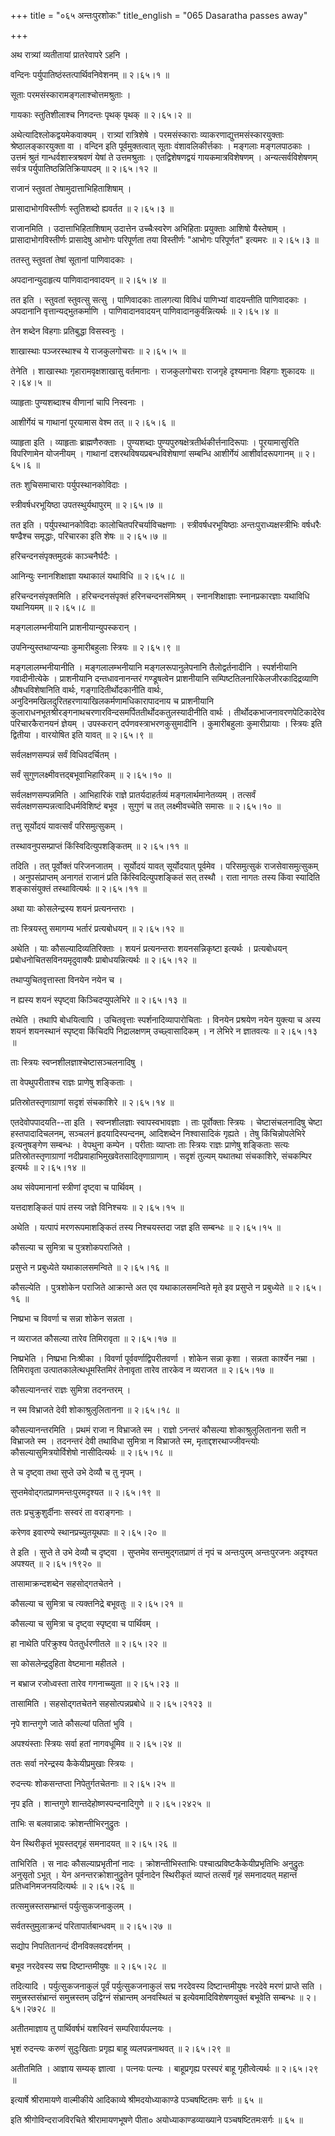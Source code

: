 +++
title = "०६५ अन्तःपुरशोकः"
title_english = "065 Dasaratha passes away"

+++


अथ रात्र्यां व्यतीतायां प्रातरेवापरे ऽहनि ।  

वन्दिनः पर्युपातिष्ठंस्तत्पार्थिवनिवेशनम्  ॥  २।६५।१  ॥   

सूताः परमसंस्कारामङ्गलाश्चोत्तमश्रुताः ।  

गायकाः स्तुतिशीलाश्च निगदन्तः पृथक् पृथक्  ॥  २।६५।२  ॥   

अथेत्यादिश्लोकद्वयमेकवाक्यम् । रात्र्यां रात्रिशेषे । परमसंस्काराः
व्याकरणाद्युत्तमसंस्कारयुक्ताः श्रेष्ठालङ्कारयुक्ता वा । वन्दिन इति
पूर्वमुक्तत्वात् सूताः वंशावलिकीर्त्तकाः । मङ्गलाः मङ्गलपाठकाः । उत्तमं
श्रुतं गान्धर्वशास्त्रश्रवणं येषां ते उत्तमश्रुताः । एतद्विशेषणद्वयं
गायकमात्रविशेषणम् । अन्यत्सर्वविशेषणम् सर्वत्र
पर्युपातिष्ठन्नितिक्रियापदम्  ॥  २।६५।१२  ॥   

  

राजानं स्तुवतां तेषामुदात्ताभिहिताशिषाम् ।  

प्रासादाभोगविस्तीर्णः स्तुतिशब्दो ह्यवर्तत  ॥  २।६५।३  ॥   

राजानमिति । उदात्ताभिहिताशिषाम् उदात्तेन उच्चैःस्वरेण अभिहिताः
प्रयुक्ताः आशिषो यैस्तेषाम् । प्रासादाभोगविस्तीर्णः प्रासादेषु आभोगः
परिपूर्णता तया विस्तीर्णः "आभोगः परिपूर्णत" इत्यमरः  ॥  २।६५।३  ॥   

  

ततस्तु स्तुवतां तेषां सूतानां पाणिवादकाः ।  

अपदानान्युदाहृत्य पाणिवादानवादयन्  ॥  २।६५।४  ॥   

तत इति । स्तुवतां स्तुवत्सु सत्सु । पाणिवादकाः तालगत्या विविधं पाणिभ्यां
वादयन्तीति पाणिवादकाः । अपदानानि वृत्तान्यद्भुतकर्माणि । पाणिवादानवादयन्
पाणिवादानकुर्वन्नित्यर्थः  ॥  २।६५।४  ॥   

  

तेन शब्देन विहगाः प्रतिबुद्धा विसस्वनुः ।  

शाखास्थाः पञ्जरस्थाश्च ये राजकुलगोचराः  ॥  २।६५।५  ॥   

तेनेति । शाखास्थाः गृहारामवृक्षशाखासु वर्तमानाः । राजकुलगोचराः राजगृहे
दृश्यमानाः विहगाः शुकादयः  ॥  २।६४।५  ॥   

  

व्याहृताः पुण्यशब्दाश्च वीणानां चापि निस्वनाः ।  

आशीर्गेयं च गाथानां पूरयामास वेश्म तत्  ॥  २।६५।६  ॥   

व्याहृता इति । व्याहृताः ब्राह्मणैरुक्ताः । पुण्यशब्दाः
पुण्यपुरुषक्षेत्रतीर्थकीर्त्तनादिरूपाः । पूरयामासुरिति विपरिणामेन
योजनीयम् । गाथानां दशरथविषयप्रबन्धविशेषाणां सम्बन्धि आशीर्गेयं
आशीर्वादरूपगानम्  ॥  २।६५।६  ॥   

  

ततः शुचिसमाचाराः पर्युपस्थानकोविदाः ।  

स्त्रीवर्षधरभूयिष्ठा उपतस्थुर्यथापुरम्  ॥  २।६५।७  ॥   

तत इति । पर्युपस्थानकोविदाः कालोचितपरिचर्याविचक्षणाः ।
स्त्रीवर्षधरभूयिष्ठाः अन्तःपुराध्यक्षस्त्रीभिः वर्षधरैः षण्ढैश्च
समृद्धाः, परिचारका इति शेषः  ॥  २।६५।७  ॥   

  

हरिचन्दनसंपृक्तमुदकं काञ्चनैर्घटैः ।  

आनिन्युः स्नानशिक्षाज्ञा यथाकालं यथाविधि  ॥  २।६५।८  ॥   

हरिचन्दनसंपृक्तमिति । हरिचन्दनसंपृक्तं हरिनचन्दनसंमिश्रम् ।
स्नानशिक्षाज्ञाः स्नानप्रकारज्ञाः यथाविधि यथानियमम्  ॥  २।६५।८  ॥   

  

मङ्गलालम्भनीयानि प्राशनीयान्युपस्करान् ।  

उपनिन्युस्तथाप्यन्याः कुमारीबहुलाः स्त्रियः  ॥  २।६५।९  ॥   

मङ्गलालम्भनीयानीति । मङ्गलालम्भनीयानि मङ्गलरूपानुलेपनानि
तैलोद्वर्तनादीनि । स्पर्शनीयानि गवादीनीत्येके । प्राशनीयानि
दन्तधावनानन्तरं गण्डूषत्वेन प्राशनीयानि
सम्पिष्टतिलनारिकेलजीरकादिद्रव्याणि औषधविशेषानिति वार्थः,
गङ्गादितीर्थोदकानीति वार्थः, अनुदिनमखिलदुरितहरणायाखिलकर्मणामधिकारापादनाय
च प्राशनीयानि
कुलाराधनभूतश्रीरङ्गनाथचरणारविन्दसमर्पिततीर्थोदकतुलस्यादीनीति वार्थः ।
तीर्थोदकभाजनावरणपेटिकादेरेव परिचारकैरानयनं ज्ञेयम् । उपस्करान्
दर्पणवस्त्राभरणकुसुमादीनि । कुमारीबहुलाः कुमारीप्रायाः । स्त्रियः इति
द्वितीया । वारयोषित इति यावत्  ॥  २।६५।९  ॥   

  

सर्वलक्षणसम्पन्नं सर्वं विधिवदर्चितम् ।  

सर्वं सुगुणलक्ष्मीवत्तद्बभूवाभिहारिकम्  ॥  २।६५।१०  ॥   

सर्वलक्षणसम्पन्नमिति । आभिहारिकं राज्ञे प्रातर्यदाहर्तव्यं
मङ्गलार्थमानेतव्यम् । तत्सर्वं सर्वलक्षणसम्पन्नत्वादिधर्मविशिष्टं बभूव ।
सुगुणं च तत् लक्ष्मीवच्चेति समासः  ॥  २।६५।१०  ॥   

  

तत्तु सूर्योदयं यावत्सर्वं परिसमुत्सुकम् ।  

तस्थावनुपसम्प्राप्तं किंस्विदित्युपशङ्कितम्  ॥  २।६५।११  ॥   

तदिति । तत् पूर्वोक्तं परिजनजातम् । सूर्योदयं यावत् सूर्योदयात् पूर्वमेव
। परिसमुत्सुकं राजसेवासमुत्सुकम् । अनुपसंप्राप्तम् अनागतं राजानं प्रति
किंस्विदित्युपशङ्कितं सत् तस्थौ । राता नागतः तस्य किंवा स्यादिति
शङ्कासंयुक्तं तस्थावित्यर्थः  ॥  २।६५।११  ॥   

  

अथा याः कोसलेन्द्रस्य शयनं प्रत्यनन्तराः ।  

ताः स्त्रियस्तु समागम्य भर्तारं प्रत्यबोधयन्  ॥  २।६५।१२  ॥   

अथेति । याः कौसल्यादिव्यतिरिक्ताः । शयनं प्रत्यनन्तराः शयनसन्निकृष्टा
इत्यर्थः । प्रत्यबोधयन् प्रबोधनोचितसविनयमृदुवाक्यैः प्राबोधयन्नित्यर्थः
 ॥  २।६५।१२  ॥   

  

तथाप्युचितवृत्तास्ता विनयेन नयेन च ।  

न ह्यस्य शयनं स्पृष्ट्वा किञ्चिदप्युपलेभिरे  ॥  २।६५।१३  ॥   

तथेति । तथापि बोधयित्वापि । उचितवृत्ताः स्पर्शनादिव्यापारोचिताः । विनयेन
प्रश्रयेण नयेन युक्त्या च अस्य शयनं शयनस्थानं स्पृष्ट्वा किंचिदपि
निद्रालक्षणम् उच्छ्वासादिकम् । न लेभिरे न ज्ञातवत्यः  ॥  २।६५।१३  ॥   

  

ताः स्त्रियः स्वप्नशीलज्ञाश्चेष्टासञ्चलनादिषु ।  

ता वेपथुपरीताश्च राज्ञः प्राणेषु शङ्किताः ।  

प्रतिस्रोतस्तृणाग्राणां सदृशं संचकाशिरे  ॥  २।६५।१४  ॥   

एतदेवोपपादयति--ता इति । स्वप्नशीलज्ञाः स्वापस्वभावज्ञाः । ताः
पूर्वोक्ताः स्त्रियः । चेष्टासंचलनादिषु चेष्टा हस्तपादादिचलनम्, सञ्चलनं
हृदयादिस्पन्दनम्, आदिशब्देन निश्वासादिकं गृह्यते । तेषु किंचिन्नोपलेभिरे
इत्यनुषङ्गेण सम्बन्धः । वेपथुना कम्पेन । परीताः व्याप्ताः ताः स्त्रियः
राज्ञः प्राणेषु शङ्किताः सत्यः प्रतिस्रोतस्तृणाग्राणां
नदीप्रवाहाभिमुखवेतसादितृणाग्राणाम् । सदृशं तुल्यम् यथातथा संचकाशिरे,
संचकम्पिर इत्यर्थः  ॥  २।६५।१४  ॥   

  

अथ संवेपमानानां स्त्रीणां दृष्ट्वा च पार्थिवम् ।  

यत्तदाशङ्कितं पापं तस्य जज्ञे विनिश्चयः  ॥  २।६५।१५  ॥   

अथेति । यत्पापं मरणरूपमाशङ्कितं तस्य निश्चयस्तदा जज्ञ इति सम्बन्धः  ॥ 
२।६५।१५  ॥   

  

कौसल्या च सुमित्रा च पुत्रशोकपराजिते ।  

प्रसुप्ते न प्रबुध्येते यथाकालसमन्विते  ॥  २।६५।१६  ॥   

कौसल्येति । पुत्रशोकेन पराजिते आक्रान्ते अत एव यथाकालसमन्विते मृते इव
प्रसुप्ते न प्रबुध्येते  ॥  २।६५।१६  ॥   

  

निष्प्रभा च विवर्णा च सन्ना शोकेन सन्नता ।  

न व्यराजत कौसल्या तारेव तिमिरावृता  ॥  २।६५।१७  ॥   

निष्प्रभेति । निष्प्रभा निःश्रीका । विवर्णा पूर्ववर्णाद्विपरीतवर्णा ।
शोकेन सन्ना कृशा । सन्नता कार्श्येन नम्रा । तिमिरावृता
उत्पातकालेत्थधूमस्तिमिरं तेनावृता तारेव तारकेव न व्यराजत  ॥  २।६५।१७  ॥   

  

कौसल्यानन्तरं राज्ञः सुमित्रा तदनन्तरम् ।  

न स्म विभ्राजते देवी शोकाश्रुलुलितानना  ॥  २।६५।१८  ॥   

कौसल्यानन्तरमिति । प्रथमं राजा न विभ्राजते स्म । राज्ञो ऽनन्तरं कौसल्या
शोकाश्रुलुलितानना सती न विभ्राजते स्म । तदनन्तरं देवी तथाविधा सुमित्रा न
विभ्राजते स्म, मृताद्दशरथाज्जीवन्त्योः कौसल्यासुमित्रयोर्विशेषो
नासीदित्यर्थः  ॥  २।६५।१८  ॥   

  

ते च दृष्ट्वा तथा सुप्ते उभे देव्यौ च तु नृपम् ।  

सुप्तमेवोद्गतप्राणमन्तःपुरमदृश्यत  ॥  २।६५।१९  ॥   

ततः प्रचुक्रुशुर्दीनाः सस्वरं ता वराङ्गनाः ।  

करेणव इवारण्ये स्थानप्रच्युतयूथपाः  ॥  २।६५।२०  ॥   

ते इति । सुप्ते ते उभे देव्यौ च दृष्ट्वा । सुप्तमेव सन्तमुद्गतप्राणं तं
नृपं च अन्तःपुरम् अन्तःपुरजनः अदृश्यत अपश्यत्  ॥  २।६५।१९२०  ॥   

  

तासामाक्रन्दशब्देन सहसोद्गतचेतने ।  

कौसल्या च सुमित्रा च त्यक्तनिद्रे बभूवतुः  ॥  २।६५।२१  ॥   

कौसल्या च सुमित्रा च दृष्ट्वा स्पृष्ट्वा च पार्थिवम् ।  

हा नाथेति परिक्रुश्य पेततुर्धरणीतले  ॥  २।६५।२२  ॥   

सा कोसलेन्द्रदुहिता वेष्टमाना महीतले ।  

न बभ्राज रजोध्वस्ता तारेव गगनाच्च्युता  ॥  २।६५।२३  ॥   

तासामिति । सहसोद्गतचेतने सहसोत्पन्नप्रबोधे  ॥  २।६५।२१२३  ॥   

  

नृपे शान्तगुणे जाते कौसल्यां पतितां भुवि ।  

अपश्यंस्ताः स्त्रियः सर्वा हतां नागवधूमिव  ॥  २।६५।२४  ॥   

ततः सर्वा नरेन्द्रस्य कैकेयीप्रमुखाः स्त्रियः ।  

रुदन्त्यः शोकसन्तप्ता निपेतुर्गतचेतनाः  ॥  २।६५।२५  ॥   

नृप इति । शान्तगुणे शान्तदेहोष्णस्पन्दनादिगुणे  ॥  २।६५।२४२५  ॥   

  

ताभिः स बलवान्नादः क्रोशन्तीभिरनुद्रुतः ।  

येन स्थिरीकृतं भूयस्तद्गृहं समनादयत्  ॥  २।६५।२६  ॥   

ताभिरिति । स नादः कौसल्याप्रभृतीनां नादः । क्रोशन्तीभिस्ताभिः
पश्चात्प्रविष्टकैकेयीप्रभृतिभिः अनुद्रुतः अनुसृतो ऽभूत् । येन
अनन्तरक्रोशानुद्रुतेन पूर्वनादेन स्थिरीकृतं व्याप्तं तत्सर्वं गृहं
समनादयत् महान्तं प्रतिध्वनिमजनयदित्यर्थः  ॥  २।६५।२६  ॥   

  

तत्समुत्त्रस्तसम्भ्रान्तं पर्युत्सुकजनाकुलम् ।  

सर्वतस्तुमुलाक्रन्दं परितापार्तबान्धवम्  ॥  २।६५।२७  ॥   

सद्योप निपतितानन्दं दीनविक्लवदर्शनम् ।  

बभूव नरदेवस्य सद्म दिष्टान्तमीयुषः  ॥  २।६५।२८  ॥   

तदित्यादि । पर्युत्सुकजनाकुलं पूर्वं पर्युत्सुकजनाकुलं सद्म नरदेवस्य
दिष्टान्तमीयुषः नरदेवे मरणं प्राप्ते सति । समुत्त्रस्तसंभ्रान्तं
समुत्त्रस्तम् उद्विग्नं संभ्रान्तम् अनवस्थितं च इत्येवमादिविशेषणयुक्तं
बभूवेति सम्बन्धः  ॥  २।६५।२७२८  ॥   

  

अतीतमाज्ञाय तु पार्थिवर्षभं यशस्विनं सम्परिवार्यपत्नयः ।  

भृशं रुदन्त्यः करुणं सुदुःखिताः प्रगृह्य बाहू व्यलपन्ननाथवत्  ॥  २।६५।२९
 ॥   

अतीतमिति । आज्ञाय सम्यक् ज्ञात्वा । पत्नयः पत्न्यः । बाहूप्रगृह्य
परस्परं बाहू गृहीत्वेत्यर्थः  ॥  २।६५।२९  ॥   

  

इत्यार्षे श्रीरामायणे वाल्मीकीये आदिकाव्ये श्रीमदयोध्याकाण्डे
पञ्चषष्टितमः सर्गः  ॥  ६५  ॥   

इति श्रीगोविन्दराजविरचिते श्रीरामायणभूषणे पीता० अयोध्याकाण्डव्याख्याने
पञ्चषष्टितमःसर्गः  ॥  ६५  ॥   


